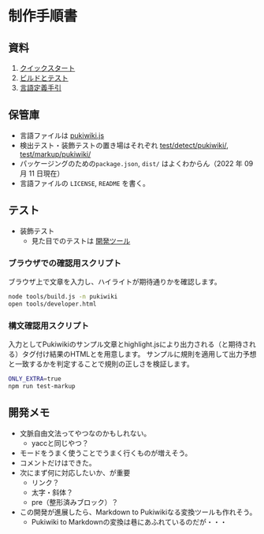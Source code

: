 # 制作手順書

## 資料

1. [クイックスタート](extra/3RD_PARTY_QUICK_START.md)
2. [ビルドとテスト](https://highlightjs.readthedocs.io/en/latest/building-testing.html#)
3. [言語定義手引](https://highlightjs.readthedocs.io/en/latest/language-guide.html)

## 保管庫

- 言語ファイルは [pukiwiki.js](src/languages/pukiwiki.js)
- 検出テスト・装飾テストの置き場はそれぞれ [test/detect/pukiwiki/](test/detect/pukiwiki/), [test/markup/pukiwiki/](test/markup/pukiwiki/)
- パッケージングのための`package.json`, `dist/` はよくわからん（2022 年 09 月 11 日現在）
- 言語ファイルの `LICENSE`, `README` を書く。

## テスト

- 装飾テスト
  - 見た目でのテストは [開発ツール](tools/developer.html)

### ブラウザでの確認用スクリプト

ブラウザ上で文章を入力し、ハイライトが期待通りかを確認します。

```bash
node tools/build.js -n pukiwiki
open tools/developer.html
```

### 構文確認用スクリプト

入力としてPukiwikiのサンプル文章とhighlight.jsにより出力される（と期待される）タグ付け結果のHTMLとを用意します。
サンプルに規則を適用して出力予想と一致するかを判定することで規則の正しさを検証します。

```bash
ONLY_EXTRA=true
npm run test-markup
```

## 開発メモ

- 文脈自由文法ってやつなのかもしれない。
  - yaccと同じやつ？
- モードをうまく使うことでうまく行くものが増えそう。
- コメントだけはできた。
- 次にまず何に対応したいか、が重要
  - リンク？
  - 太字・斜体？
  - pre（整形済みブロック）？
- この開発が進展したら、Markdown to Pukiwikiなる変換ツールも作れそう。
  - Pukiwiki to Markdownの変換は巷にあふれているのだが・・・
